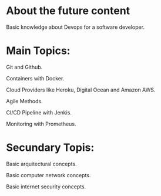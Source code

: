# About the future content
Basic knowledge about Devops for a software developer.
# Main Topics:

<p>Git and Github.</p>
<p>Containers with Docker.</p>
<p>Cloud Providers like Heroku, Digital Ocean and Amazon AWS.</p>
<p>Agile Methods.</p>
<p>CI/CD Pipeline with Jenkis.</p>
<p>Monitoring with Prometheus.</p>

# Secundary Topis:
<p>Basic arquitectural concepts.</p>
<p>Basic computer network concepts.</p>
<p>Basic internet security concepts.</p>
